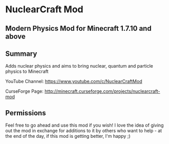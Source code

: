 NuclearCraft Mod
================
Modern Physics Mod for Minecraft 1.7.10 and above
---------------------------------------


Summary
-------

Adds nuclear physics and aims to bring nuclear, quantum and particle physics to Minecraft

YouTube Channel: https://www.youtube.com/c/NuclearCraftMod

CurseForge Page: http://minecraft.curseforge.com/projects/nuclearcraft-mod


Permissions
-----------

Feel free to go ahead and use this mod if you wish! I love the idea of giving out the mod in exchange for additions to it by others who want to help - at the end of the day, if this mod is getting better, I'm happy ;)
